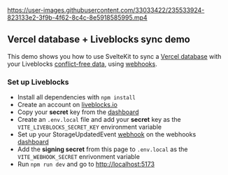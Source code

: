 https://user-images.githubusercontent.com/33033422/235533924-823133e2-3f9b-4f62-8c4c-8e5918585995.mp4

## Vercel database + Liveblocks sync demo

This demo shows you how to use SvelteKit to sync
a [Vercel database](https://vercel.com/blog/vercel-storage#vercel-postgres-complex-data-made-easy) with your
Liveblocks [conflict-free data](https://liveblocks.io/conflict-free-data-types),
using [webhooks](https://liveblocks.io/docs/guides/webhooks).

### Set up Liveblocks

- Install all dependencies with `npm install`
- Create an account on [liveblocks.io](https://liveblocks.io/dashboard)
- Copy your **secret** key from the [dashboard](https://liveblocks.io/dashboard/apikeys)
- Create an `.env.local` file and add your **secret** key as the `VITE_LIVEBLOCKS_SECRET_KEY` environment
  variable
- Set up your StorageUpdatedEvent [webhook](https://liveblocks.io/docs/guides/webhooks) on the webhooks [dashboard](https://liveblocks.io/dashboard/)
- Add the **signing secret** from this page to `.env.local` as the `VITE_WEBHOOK_SECRET` enrivonment variable
- Run `npm run dev` and go to [http://localhost:5173](http://localhost:5173)
